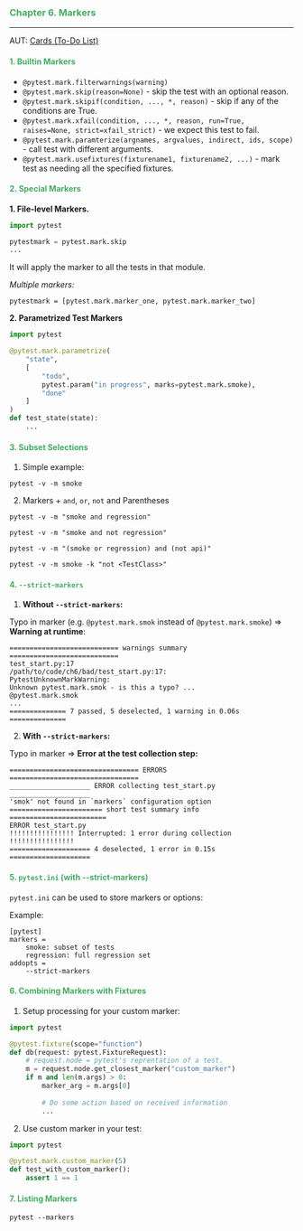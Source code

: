 ### <span style="color: #46ab64;"> Chapter 6. Markers
___
AUT: [Cards (To-Do List)](https://pypi.org/project/cards/)

#### <span style="color: #46ab64;"> 1. Builtin Markers

* `@pytest.mark.filterwarnings(warning)`
* `@pytest.mark.skip(reason=None)` - skip the test with an optional reason.
* `@pytest.mark.skipif(condition, ..., *, reason)` - skip if any of the conditions are True.
* `@pytest.mark.xfail(condition, ..., *, reason, run=True, raises=None, strict=xfail_strict)` - we expect this test to fail.
* `@pytest.mark.paramterize(argnames, argvalues, indirect, ids, scope)` - call  test with different arguments.
* `@pytest.mark.usefixtures(fixturename1, fixturename2, ...)` - mark test as needing all the specified fixtures.


#### <span style="color: #46ab64;"> 2. Special Markers

**1. File-level Markers.**

```python
import pytest

pytestmark = pytest.mark.skip
...
```

It will apply the marker to all the tests in that module.

_Multiple markers:_

`pytestmark = [pytest.mark.marker_one, pytest.mark.marker_two]`


**2. Parametrized Test Markers**

```python
import pytest

@pytest.mark.parametrize(
    "state",
    [
        "todo",
        pytest.param("in progress", marks=pytest.mark.smoke),
        "done"
    ]
)
def test_state(state):
    ...
```


#### <span style="color: #46ab64;"> 3. Subset Selections

1. Simple example:

`pytest -v -m smoke`

2. Markers + `and`, `or`, `not` and Parentheses

`pytest -v -m "smoke and regression"`

`pytest -v -m "smoke and not regression"`

`pytest -v -m "(smoke or regression) and (not api)"`

`pytest -v -m smoke -k "not <TestClass>"`


#### <span style="color: #46ab64;"> 4. `--strict-markers`


1. **Without `--strict-markers`:**

Typo in marker (e.g. `@pytest.mark.smok` instead of `@pytest.mark.smoke`) => **Warning at runtime**:

```text
=========================== warnings summary ===========================
test_start.py:17
/path/to/code/ch6/bad/test_start.py:17:
PytestUnknownMarkWarning:
Unknown pytest.mark.smok - is this a typo? ...
@pytest.mark.smok
...
============== 7 passed, 5 deselected, 1 warning in 0.06s ==============
```

2. **With `--strict-markers`:**

Typo in marker => **Error at the test collection step:**

```text
================================ ERRORS ================================
____________________ ERROR collecting test_start.py ____________________
'smok' not found in `markers` configuration option
======================= short test summary info ========================
ERROR test_start.py
!!!!!!!!!!!!!!!! Interrupted: 1 error during collection !!!!!!!!!!!!!!!!
==================== 4 deselected, 1 error in 0.15s ====================
```

#### <span style="color: #46ab64;"> 5. `pytest.ini` (with --strict-markers)

`pytest.ini` can be used to store markers or options:

Example:

```text
[pytest]
markers = 
    smoke: subset of tests
    regression: full regression set
addopts =
    --strict-markers
```


#### <span style="color: #46ab64;"> 6. Combining Markers with Fixtures

1. Setup processing for your custom marker:

```python
import pytest

@pytest.fixture(scope="function")
def db(request: pytest.FixtureRequest):
    # request.node = pytest's reprentation of a test.
    m = request.node.get_closest_marker("custom_marker")
    if m and len(m.args) > 0:
        marker_arg = m.args[0]
        
        # Do some action based on received information
        ...
```

2. Use custom marker in your test:

```python
import pytest

@pytest.mark.custom_marker(5)
def test_with_custom_marker():
    assert 1 == 1
```


#### <span style="color: #46ab64;"> 7. Listing Markers


`pytest --markers`